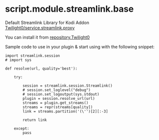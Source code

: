 # script.module.streamlink.base

Default Streamlink Library for Kodi Addon [Twilight0/service.streamlink.proxy](https://github.com/Twilight0/service.streamlink.proxy)

You can install it from [repository.Twilight0](https://github.com/Twilight0/repo)

Sample code to use in your plugin & start using with the following snippet:

    import streamlink.session
    # import sys

    def resolve(url, quality='best'):

        try:

            session = streamlink.session.Streamlink()
            # session.set_loglevel("debug")
            # session.set_logoutput(sys.stdout)
            plugin = session.resolve_url(url)
            streams = plugin.get_streams()
            streams = repr(streams[quality])
            link = streams.partition('(\'')[2][:-3]

            return link

        except:
            pass
